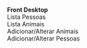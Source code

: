 <b>Front Desktop</b><br>
Lista Pessoas<br>
Lista Animais<br>
Adicionar/Alterar Animais<br>
Adicionar/Alterar Pessoas<br>
